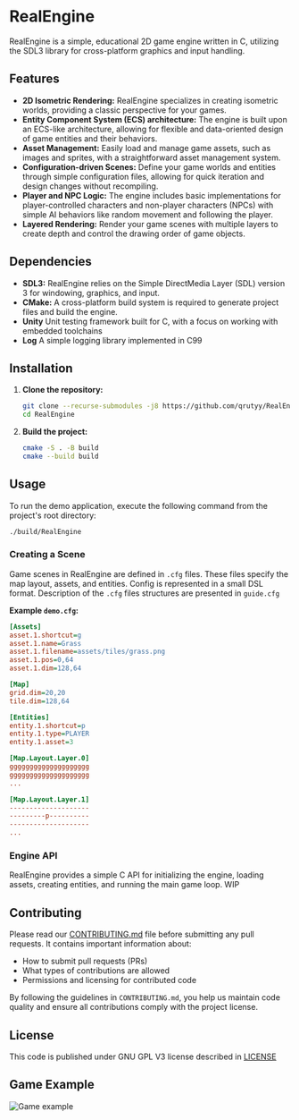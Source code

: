 # RealEngine

RealEngine is a simple, educational 2D game engine written in C, utilizing the SDL3 library for cross-platform graphics and input handling.

## Features

*   **2D Isometric Rendering:** RealEngine specializes in creating isometric worlds, providing a classic perspective for your games.
*   **Entity Component System (ECS) architecture:** The engine is built upon an ECS-like architecture, allowing for flexible and data-oriented design of game entities and their behaviors.
*   **Asset Management:** Easily load and manage game assets, such as images and sprites, with a straightforward asset management system.
*   **Configuration-driven Scenes:** Define your game worlds and entities through simple configuration files, allowing for quick iteration and design changes without recompiling.
*   **Player and NPC Logic:** The engine includes basic implementations for player-controlled characters and non-player characters (NPCs) with simple AI behaviors like random movement and following the player.
*   **Layered Rendering:** Render your game scenes with multiple layers to create depth and control the drawing order of game objects.

## Dependencies

*   **SDL3:** RealEngine relies on the Simple DirectMedia Layer (SDL) version 3 for windowing, graphics, and input.
*   **CMake:** A cross-platform build system is required to generate project files and build the engine.
*   **Unity** Unit testing framework built for C, with a focus on working with embedded toolchains
*   **Log** A simple logging library implemented in C99

## Installation

1.  **Clone the repository:**

    ```bash
    git clone --recurse-submodules -j8 https://github.com/qrutyy/RealEngine.git
    cd RealEngine
    ```

2.  **Build the project:**

    ```bash
    cmake -S . -B build
    cmake --build build
    ```

## Usage

To run the demo application, execute the following command from the project's root directory:

```bash
./build/RealEngine
```

### Creating a Scene

Game scenes in RealEngine are defined in `.cfg` files. These files specify the map layout, assets, and entities. Config is represented in a small DSL format. Description of the `.cfg` files structures are presented in `guide.cfg`

**Example `demo.cfg`:**

```ini
[Assets]
asset.1.shortcut=g
asset.1.name=Grass
asset.1.filename=assets/tiles/grass.png
asset.1.pos=0,64
asset.1.dim=128,64

[Map]
grid.dim=20,20
tile.dim=128,64

[Entities]
entity.1.shortcut=p
entity.1.type=PLAYER
entity.1.asset=3

[Map.Layout.Layer.0]
gggggggggggggggggggg
gggggggggggggggggggg
...

[Map.Layout.Layer.1]
--------------------
---------p----------
--------------------
...
```

### Engine API

RealEngine provides a simple C API for initializing the engine, loading assets, creating entities, and running the main game loop.
WIP


## Contributing

Please read our [CONTRIBUTING.md](https://github.com/qrutyy/RealEngine/blob/main/CONTRIBUTING.md) file before submitting any pull requests. It contains important information about:

- How to submit pull requests (PRs)  
- What types of contributions are allowed  
- Permissions and licensing for contributed code  

By following the guidelines in `CONTRIBUTING.md`, you help us maintain code quality and ensure all contributions comply with the project license.

## License

This code is published under GNU GPL V3 license described in [LICENSE](https://github.com/qrutyy/RealEngine/blob/main/LICENSE.md)

## Game Example

![Game example](example.gif)